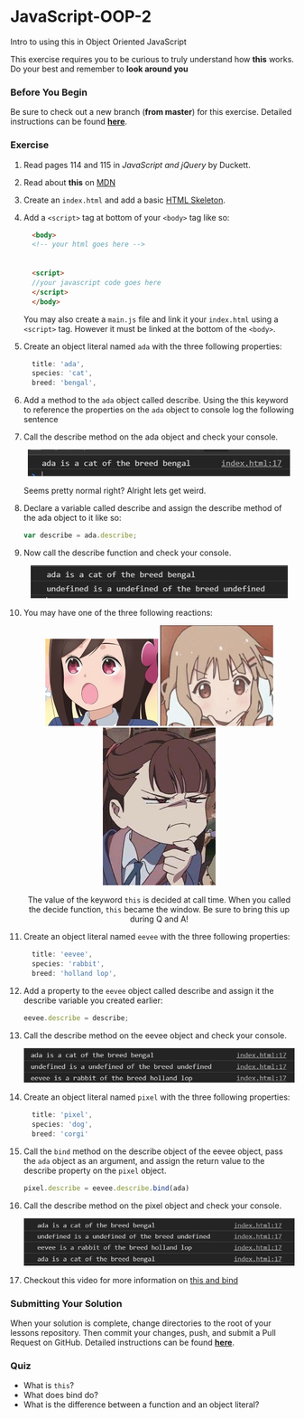 # JavaScript-OOP-2

Intro to using this in Object Oriented JavaScript

This exercise requires you to be curious to truly understand how **this** works.  Do your best and remember to **look around you**

### Before You Begin

Be sure to check out a new branch (**from master**) for this exercise. Detailed instructions can be found [**here**](../../guides/before-each-exercise.md).

### Exercise

1. Read pages 114 and 115 in _JavaScript and jQuery_ by Duckett.
1. Read about **this** on [MDN](https://developer.mozilla.org/en-US/docs/Web/JavaScript/Reference/Operators/this)
1. Create an `index.html` and add a basic [HTML Skeleton](../html-skeleton/README.md).

1. Add a `<script>` tag at bottom of your `<body>` tag like so:

    ```html
      <body>
      <!-- your html goes here -->


      <script>
      //your javascript code goes here
      </script>
      </body>
    ```

    You may also create a `main.js` file and link it your `index.html` using a `<script>` tag.  However it must be linked at the bottom of the `<body>`.

1. Create an object literal named `ada` with the three following properties:

    ```javascript
      title: 'ada',
      species: 'cat',
      breed: 'bengal',
    ```

1.  Add a method to the `ada` object called describe.  Using the this keyword to reference the properties on the `ada` object to console log the following sentence

1.  Call the describe method on the ada object and check your console.

    <p align="center">
      <img src="images/js-oop-2-1.JPG" alt="js-oop-2">
    </p>

    Seems pretty normal right? Alright lets get weird.

1.  Declare a variable called describe and assign the describe method of the ada object to it like so:

    ```javascript
    var describe = ada.describe;
    ```

1.  Now call the describe function and check your console.

    <p align="center">
      <img src="images/js-oop-2-2.JPG" alt="js-oop-2">
    </p>

1.  You may have one of the three following reactions:
    <div align="center">
      <img src="images/surprised.jpg" alt="js-oop-2">
      <img src="images/thinking2.jpg" alt="js-oop-2">
      <img src="images/thinking4.jpg" alt="js-oop-2">
    <div>

    The value of the keyword `this` is decided at call time.  When you called the decide function, `this` became the window.  Be sure to bring this up during Q and A!


1. Create an object literal named `eevee` with the three following properties:

    ```javascript
      title: 'eevee',
      species: 'rabbit',
      breed: 'holland lop',
    ```

1.  Add a property to the `eevee` object called describe and assign it the describe variable you created earlier:

    ```javascript
    eevee.describe = describe;
    ```

1.  Call the describe method on the eevee object and check your console.

    <p align="center">
      <img src="images/js-oop-2-3.JPG" alt="js-oop-2">
    </p>


1.  Create an object literal named `pixel` with the three following properties:

    ```javascript
      title: 'pixel',
      species: 'dog',
      breed: 'corgi'
    ```

1.  Call the `bind` method on the describe object of the eevee object, pass the `ada` object as an argument, and assign the return value to the describe property on the `pixel` object.

    ```javascript
    pixel.describe = eevee.describe.bind(ada)
    ```

1. Call the describe method on the pixel object and check your console.

    <p align="center">
      <img src="images/js-oop-2-4.JPG" alt="js-oop-2">
    </p>

1. Checkout this video for more information on [this and bind](https://youtu.be/GhbhD1HR5vk?t=582)
### Submitting Your Solution

When your solution is complete, change directories to the root of your lessons repository. Then commit your changes, push, and submit a Pull Request on GitHub. Detailed instructions can be found [**here**](../../guides/after-each-exercise.md).

### Quiz

- What is `this`?
- What does bind do?
- What is the difference between a function and an object literal?
